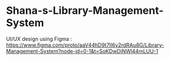 # Shana-s-Library-Management-System

UI/UX design using Figma :  https://www.figma.com/proto/aaV44hD9t7lI6y2rdRAu8G/Library-Management-System?node-id=0-1&t=SoKDwDiNWl44mLUU-1
